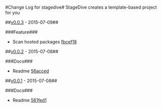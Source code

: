 #Change Log for stagedive#
StageDive creates a template-based project for you

##[v0.0.3](http://github.com/mikemitterer/dart-stagedive/compare/v0.0.2...v0.0.3) - 2015-07-09##

###Feature###
* Scan hosted packages [fbcef18](https://github.com/mikemitterer/dart-stagedive/commit/fbcef1812a86275080206b3f7111b554214558db)

##[v0.0.2](http://github.com/mikemitterer/dart-stagedive/compare/v0.0.1...v0.0.2) - 2015-07-08##

###Docs###
* Readme [56acced](https://github.com/mikemitterer/dart-stagedive/commit/56acced4de178030d82920ac7398326f5cce00ee)

##[v0.0.1](http://github.com/mikemitterer/dart-stagedive/compare/v0.0.1) - 2015-07-08##

###Docs###
* Readme [561fed1](https://github.com/mikemitterer/dart-stagedive/commit/561fed1fb4c925b12b3ff4994786bce753af9cff)
